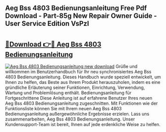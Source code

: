 ## Aeg Bss 4803 Bedienungsanleitung Free Pdf Download - Part-85g New Repair Owner Guide - User Service Edition VsPzI

# <h2><a href="http://df3dc2.blite.top/?on=Aeg+Bss+4803+Bedienungsanleitung">🔗Download 👉🔴 Aeg Bss 4803 Bedienungsanleitung</a></h2>

[![Aeg Bss 4803 Bedienungsanleitung new download](https://i.imgur.com/lujVjoI.png)](http://df3dc2.blite.top/?on=Aeg+Bss+4803+Bedienungsanleitung)
Grüße und willkommen im Benutzerhandbuch für Ihr neu synchronisiertes Aeg Bss 4803 Bedienungsanleitung. Dieses Handbuch wurde speziell entwickelt, um Ihnen zu helfen, das Beste aus Ihrem Produkt herauszuholen, indem es eine gründliche Erläuterung seiner Funktionen, Einrichtung, Verwendung, Wartung und Problemlösung enthält. Bedienungsanleitung für Fortgeschrittene Diese Anleitung ist auf erfahrene Benutzer Ihres neuen Aeg Bss 4803 Bedienungsanleitung zugeschnitten. Mit Funktionen wie der Funktionsliste können Sie mit Ihrem neuen Aeg Bss 4803 Bedienungsanleitung außergewöhnliche Ergebnisse erzielen. Lass uns zusammenarbeiten, Aeg Bss 4803 Bedienungsanleitung. Unser Kundensupport-Team ist bereit, Ihnen auf jede erdenkliche Weise zu helfen.

